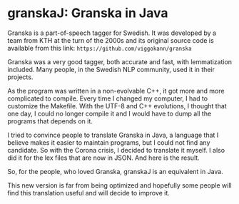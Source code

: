 # granskaJ: Granska in Java

Granska is a part-of-speech tagger for Swedish. It was developed by a team from KTH at the turn of the 2000s 
and its original source code is available from this link: `https://github.com/viggokann/granska`

Granska was a very good tagger, both accurate and fast, with lemmatization included. Many people, in the Swedish NLP 
community, used it in their projects.

As the program was written in a non-evolvable C++, it got more and more complicated to compile. Every time I changed my computer,
I had to customize the Makefile. With the UTF-8 and C++ evolutions, I thought that one day, I could no longer compile it and 
I would have to dump all the programs that depends on it.

I tried to convince people to translate Granska in Java, a language that I believe makes it easier to maintain programs, but I could not find any candidate. So with the Corona crisis, 
I decided to translate it myself. I also did it for the lex files that are now in JSON. And here is the result.

So, for the people, who loved Granska, granskaJ is an equivalent in Java.

This new version is far from being optimized and hopefully some people will find this translation useful and will decide to improve it.

